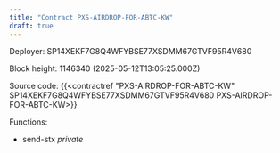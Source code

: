 ```yaml
---
title: "Contract PXS-AIRDROP-FOR-ABTC-KW"
draft: true
---
```

Deployer: SP14XEKF7G8Q4WFYBSE77XSDMM67GTVF95R4V680


 



Block height: 1146340 (2025-05-12T13:05:25.000Z)

Source code: {{<contractref "PXS-AIRDROP-FOR-ABTC-KW" SP14XEKF7G8Q4WFYBSE77XSDMM67GTVF95R4V680 PXS-AIRDROP-FOR-ABTC-KW>}}

Functions:

* send-stx _private_
